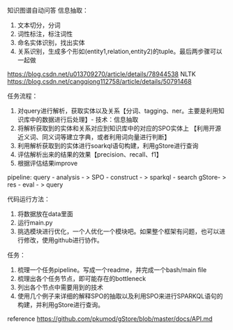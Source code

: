 
知识图谱自动问答
信息抽取：
1. 文本切分，分词
2. 词性标注，标注词性
3. 命名实体识别，找出实体
4. 关系识别，生成多个形如(entity1,relation,entity2)的tuple。最后两步骤可以一起做

https://blog.csdn.net/u013709270/article/details/78944538
NLTK
https://blog.csdn.net/cangqiong112758/article/details/50791468


任务流程：
1. 对query进行解析，获取实体以及关系【分词、tagging、ner。主要是利用知识库中的数据进行后处理】- 技术：信息抽取
2. 将解析获取到的实体和关系对应到知识库中的对应的SPO实体上 【利用开源近义词、同义词等建立字典，或者利用词向量进行判断】
3. 利用解析获取到的实体进行soarkql语句构建，利用gStore进行查询
4. 评估解析出来的结果的效果【precision、recall、f1】
5. 根据评估结果improve

pipeline: query - analysis - > SPO - construct - > sparkql - search gStore- > res - eval - > query 

代码运行方法：
1. 将数据放在data里面
2. 运行main.py 
3. 挑选模块进行优化，一个人优化一个模块吧。如果整个框架有问题，也可以进行修改，使用github进行协作。

任务：
1. 梳理一个任务pipeline。写成一个readme，并完成一个bash/main file
2. 梳理出各个任务节点，即可能存在的bottleneck
3. 列出各个节点中需要用到的技术
4. 使用几个例子来详细的解释SPO的抽取以及利用SPO来进行SPARKQL语句的构建，并利用gStore进行查询。


reference
https://github.com/pkumod/gStore/blob/master/docs/API.md
